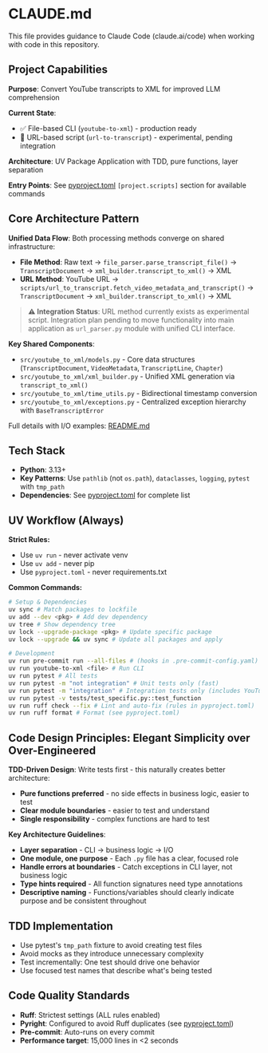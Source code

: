 # CLAUDE.md

This file provides guidance to Claude Code (claude.ai/code) when working with code in this repository.

## Project Capabilities
**Purpose**: Convert YouTube transcripts to XML for improved LLM comprehension

**Current State**:
- ✅ File-based CLI (`youtube-to-xml`) - production ready
- 🔬 URL-based script (`url-to-transcript`) - experimental, pending integration

**Architecture**: UV Package Application with TDD, pure functions, layer separation

**Entry Points**: See [pyproject.toml](pyproject.toml) `[project.scripts]` section for available commands

## Core Architecture Pattern

**Unified Data Flow**: Both processing methods converge on shared infrastructure:
- **File Method**: Raw text → `file_parser.parse_transcript_file()` → `TranscriptDocument` → `xml_builder.transcript_to_xml()` → XML
- **URL Method**: YouTube URL → `scripts/url_to_transcript.fetch_video_metadata_and_transcript()` → `TranscriptDocument` → `xml_builder.transcript_to_xml()` → XML

> **⚠️ Integration Status**: URL method currently exists as experimental script. Integration plan pending to move functionality into main application as `url_parser.py` module with unified CLI interface.

**Key Shared Components**:
- `src/youtube_to_xml/models.py` - Core data structures (`TranscriptDocument`, `VideoMetadata`, `TranscriptLine`, `Chapter`)
- `src/youtube_to_xml/xml_builder.py` - Unified XML generation via `transcript_to_xml()`
- `src/youtube_to_xml/time_utils.py` - Bidirectional timestamp conversion
- `src/youtube_to_xml/exceptions.py` - Centralized exception hierarchy with `BaseTranscriptError`

Full details with I/O examples: [README.md](README.md)

## Tech Stack

- **Python**: 3.13+
- **Key Patterns**: Use `pathlib` (not `os.path`), `dataclasses`, `logging`, `pytest` with `tmp_path`
- **Dependencies**: See [pyproject.toml](pyproject.toml) for complete list

## UV Workflow (Always)

**Strict Rules:**
- Use `uv run` - never activate venv
- Use `uv add` - never pip
- Use `pyproject.toml` - never requirements.txt

**Common Commands:**
```bash
# Setup & Dependencies
uv sync # Match packages to lockfile
uv add --dev <pkg> # Add dev dependency
uv tree # Show dependency tree
uv lock --upgrade-package <pkg> # Update specific package
uv lock --upgrade && uv sync # Update all packages and apply

# Development
uv run pre-commit run --all-files # (hooks in .pre-commit-config.yaml)
uv run youtube-to-xml <file> # Run CLI
uv run pytest # All tests
uv run pytest -m "not integration" # Unit tests only (fast)
uv run pytest -m "integration" # Integration tests only (includes YouTube URLs)
uv run pytest -v tests/test_specific.py::test_function
uv run ruff check --fix # Lint and auto-fix (rules in pyproject.toml)
uv run ruff format # Format (see pyproject.toml)
```

## Code Design Principles: Elegant Simplicity over Over-Engineered

**TDD-Driven Design**: Write tests first - this naturally creates better architecture:
- **Pure functions preferred** - no side effects in business logic, easier to test
- **Clear module boundaries** - easier to test and understand
- **Single responsibility** - complex functions are hard to test

**Key Architecture Guidelines**:
- **Layer separation** - CLI → business logic → I/O
- **One module, one purpose** - Each `.py` file has a clear, focused role
- **Handle errors at boundaries** - Catch exceptions in CLI layer, not business logic
- **Type hints required** - All function signatures need type annotations
- **Descriptive naming** - Functions/variables should clearly indicate purpose and be consistent throughout

## TDD Implementation

- Use pytest's `tmp_path` fixture to avoid creating test files
- Avoid mocks as they introduce unnecessary complexity
- Test incrementally: One test should drive one behavior
- Use focused test names that describe what's being tested

## Code Quality Standards

- **Ruff**: Strictest settings (ALL rules enabled)
- **Pyright**: Configured to avoid Ruff duplicates (see [pyproject.toml](pyproject.toml))
- **Pre-commit**: Auto-runs on every commit
- **Performance target**: 15,000 lines in <2 seconds
